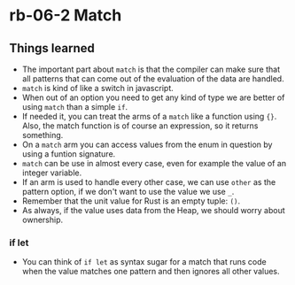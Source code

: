 # rb-06-2 Match

## Things learned

- The important part about `match` is that the compiler
  can make sure that all patterns that can come out of
  the evaluation of the data are handled.
- `match` is kind of like a switch in javascript.
- When out of an option you need to get any kind of type
  we are better of using `match` than a simple `if`.
- If needed it, you can treat the arms of a `match` like
  a function using `{}`. Also, the match function is of
  course an expression, so it returns something.
- On a `match` arm you can access values from the enum
  in question by using a funtion signature.
- `match` can be use in almost every case, even for example
  the value of an integer variable.
- If an arm is used to handle every other case, we
  can use `other` as the pattern option, if we don't want
  to use the value we use `_`.
- Remember that the unit value for Rust is an empty tuple:
  `()`.
- As always, if the value uses data from the Heap, we should
  worry about ownership.

### if let

- You can think of `if let` as syntax sugar for a match that runs
  code when the value matches one pattern and then ignores all
  other values.
